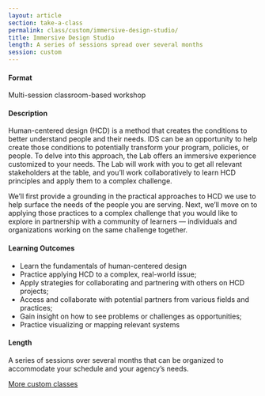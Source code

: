 ```yaml
---
layout: article
section: take-a-class
permalink: class/custom/immersive-design-studio/
title: Immersive Design Studio
length: A series of sessions spread over several months
session: custom
---
```


#### Format

Multi-session classroom-based workshop

#### Description

Human-centered design (HCD) is a method that creates the conditions to better understand people and their needs. IDS can be an opportunity to help create those conditions to potentially transform your program, policies, or people. To delve into this approach, the Lab offers an immersive experience customized to your needs. The Lab will work with you to get all relevant stakeholders at the table, and you’ll work collaboratively to learn HCD principles and apply them to a complex challenge.

We’ll first provide a grounding in the practical approaches to HCD we use to help surface the needs of the people you are serving. Next, we’ll move on to applying those practices to a complex challenge that you would like to explore in partnership with a community of learners — individuals and organizations working on the same challenge together.

#### Learning Outcomes

* Learn the fundamentals of human-centered design 
* Practice applying HCD to a complex, real-world issue;
* Apply strategies for collaborating and partnering with others on HCD projects;
* Access and collaborate with potential partners from various fields and practices;
* Gain insight on how to see problems or challenges as opportunities;
* Practice visualizing or mapping relevant systems

#### Length

A series of sessions over several months that can be organized to accommodate your schedule and your agency’s needs.

[More custom classes](../../../take-a-class/custom-classes/)

<!-- Learn more about how an IDS course with the Lab helped SourceAmerica reimagine the future of employment for the disability community -->
